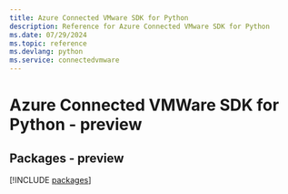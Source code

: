 ```yaml
---
title: Azure Connected VMware SDK for Python
description: Reference for Azure Connected VMware SDK for Python
ms.date: 07/29/2024
ms.topic: reference
ms.devlang: python
ms.service: connectedvmware
---
```

# Azure Connected VMWare SDK for Python - preview
## Packages - preview
[!INCLUDE [packages](connected-vmware-index.md)]
